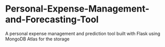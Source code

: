 # Personal-Expense-Management-and-Forecasting-Tool
A personal expense management and prediction tool built with Flask using MongoDB Atlas for the storage
